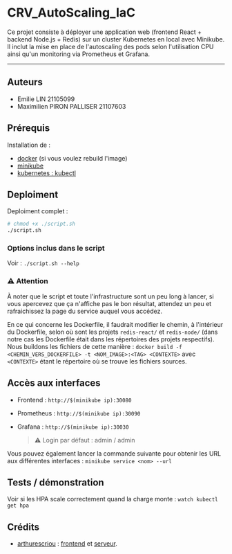 # CRV_AutoScaling_IaC


Ce projet consiste à déployer une application web (frontend React + backend Node.js + Redis) sur un cluster Kubernetes en local avec Minikube. Il inclut la mise en place de l'autoscaling des pods selon l'utilisation CPU ainsi qu'un monitoring via Prometheus et Grafana.

---

## Auteurs

- Emilie LIN 21105099
- Maximilien PIRON PALLISER 21107603

## Prérequis 

Installation de :
- [docker](https://developer.fedoraproject.org/tools/docker/docker-installation.html) (si vous voulez rebuild l'image)
- [minikube](https://minikube.sigs.k8s.io/docs/start/?arch=%2Flinux%2Fx86-64%2Fstable%2Fbinary+download) 
- [kubernetes : kubectl](https://kubernetes.io/docs/tasks/tools/install-kubectl-linux/)

## Deploiment 

Deploiment complet : 
```bash
# chmod +x ./script.sh
./script.sh
```

### Options inclus dans le script 

Voir : `./script.sh --help`

### ⚠️ Attention

À noter que le script et toute l'infrastructure sont un peu long à lancer, si vous apercevez que ça n'affiche pas le bon résultat, attendez un peu et rafraichissez la page du service auquel vous accédez.

En ce qui concerne les Dockerfile, il faudrait modifier le chemin, à l'intérieur du Dockerfile, selon où sont les projets `redis-react/` et `redis-node/` (dans notre cas les Dockerfile était dans les répertoires des projets respectifs). 
Nous buildons les fichiers de cette manière : `docker build -f <CHEMIN_VERS_DOCKERFILE> -t <NOM_IMAGE>:<TAG> <CONTEXTE>` avec `<CONTEXTE>` étant le répertoire où se trouve les fichiers sources. 

## Accès aux interfaces 

- Frontend : `http://$(minikube ip):30080`

- Prometheus : `http://$(minikube ip):30090`

- Grafana : `http://$(minikube ip):30030`
    > ⚠️ Login par défaut : admin / admin

Vous pouvez également lancer la commande suivante pour obtenir les URL aux différentes interfaces : `minikube service <nom> --url`

## Tests / démonstration

Voir si les HPA scale correctement quand la charge monte : `watch kubectl get hpa`

## Crédits 

- [arthurescriou](https://github.com/arthurescriou) : [frontend](https://github.com/arthurescriou/redis-react) et [serveur](https://github.com/arthurescriou/redis-node). 
